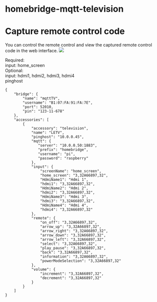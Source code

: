 # homebridge-mqtt-television

# Capture remote control code
You can control the remote control and view the captured remote control code in the web interface.
![](https://github.com/hassbian-ABC/homebridge-mqtt-television/blob/master/images/test.png)

Required:    
    input: home_screen   
Optional:   
    input: hdmi1, hdmi2, hdmi3, hdmi4   
    pinghost   
    

```
{
    "bridge": {
        "name": "mqttTV",
        "username": "B1:07:FA:91:FA:7E",
        "port": 52010,
        "pin": "123-11-678"
    },
    "accessories": [
        {
            "accessory": "television",
            "name": "LETV",
            "pinghost": "10.0.0.45",
            "mqtt": {
               "server": "10.0.0.50:1883",
               "prefix": "homebridge",
               "username": "pi",
               "password": "raspberry"
            },
            "input": {
                "screenName": "home_screen",
                "home_screen": "3,32A66897,32",
                "HdmiName1": "Hdmi 1",
                "hdmi1": "3,32A66897,32",
                "HdmiName2": "Hdmi 2",
                "hdmi2": "3,32A66897,32",
                "HdmiName3": "Hdmi 3",
                "hdmi3": "3,32A66897,32",
                "HdmiName4": "Hdmi 4",
                "hdmi4": "3,32A66897,32"
            },
            "remote": {
                "on_off": "3,32A66897,32",
                "arrow_up": "3,32A66897,32",
                "arrow_right": "3,32A66897,32",
                "arrow_down": "3,32A66897,32",
                "arrow_left": "3,32A66897,32",
                "select": "3,32A66897,32",
                "play_pause": "3,32A66897,32",
                "back": "3,32A66897,32",
                "information": "3,32A66897,32",
                "powerModeSelection": "3,32A66897,32"
            },
            "volume": {
                "increment": "3,32A66897,32",
                "decrement": "3,32A66897,32"
            }
        }
    ]
}
```
